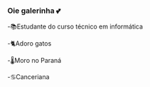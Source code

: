 ### Oie galerinha 💕
-📚Estudante do curso técnico em informática

-🐈Adoro gatos

-🌡Moro no Paraná

-♋Canceriana

